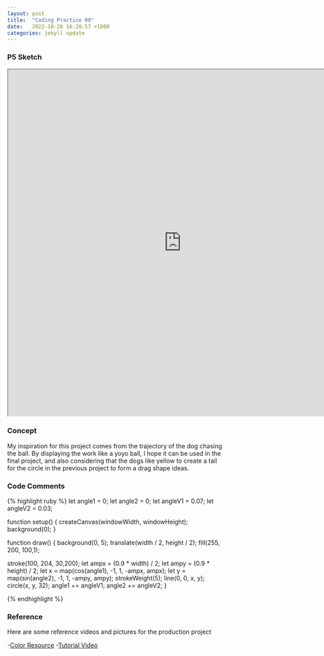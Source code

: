 ```yaml
---
layout: post
title:  "Coding Practice 08"
date:   2022-10-28 16:28:57 +1000
categories: jekyll update
---
```

### P5 Sketch
<iframe width=800 height=800 src="https://editor.p5js.org/GuiGui0v0/full/RTjCPIcGS"></iframe>

### Concept  
My inspiration for this project comes from the trajectory of the dog chasing the ball. By displaying the work like a yoyo ball, I hope it can be used in the final project, and also considering that the dogs like yellow to create a tail for the circle in the previous project to form a drag shape ideas. 

### Code Comments

{% highlight ruby %}
let angle1 = 0;
let angle2 = 0;
let angleV1 = 0.07;
let angleV2 = 0.03;

function setup() {
  createCanvas(windowWidth, windowHeight);
  background(0);
}

function draw() {
  background(0, 5);
  translate(width / 2, height / 2);
  fill(255, 200, 100,1);
 
  stroke(100, 204, 30,200);
  let ampx = (0.9 * width) / 2;
  let ampy = (0.9 * height) / 2;
  let x = map(cos(angle1), -1, 1, -ampx, ampx);
  let y = map(sin(angle2), -1, 1, -ampy, ampy);
  strokeWeight(5);
  line(0, 0, x, y);
  circle(x, y, 32);
  angle1 += angleV1;
  angle2 += angleV2;
}

{% endhighlight %}

### Reference
Here are some reference videos and pictures for the production project

-[Color Resource](https://www.w3schools.com/colors/colors_groups.asp)
-[Tutorial Video](https://www.youtube.com/watch?v=m463X1cqV6s&t=154s)

